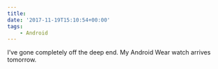 ```yaml
---
title:
date: '2017-11-19T15:10:54+00:00'
tags:
    - Android
---
```


I’ve gone completely off the deep end. My Android Wear watch arrives tomorrow.